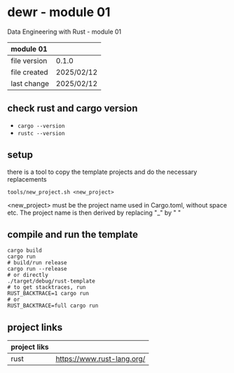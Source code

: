# dewr - module 01

Data Engineering with Rust - module 01

  | module 01 ||
  |:--|:--|
  | file version  | 0.1.0 |
  | file created  | 2025/02/12 |
  | last change   | 2025/02/12 |

## check rust and cargo version

  - ```cargo --version```
  - ```rustc --version```

## setup
   there is a tool to copy the template projects and do the necessary replacements
   ```
   tools/new_project.sh <new_project>
   ```
   <new_project> must be the project name used in Cargo.toml, without space etc. The project name
                 is then derived by replacing "_" by " "
   

## compile and run the template
  ```
  cargo build
  cargo run
  # build/run release
  cargo run --release
  # or directly
  ./target/debug/rust-template 
  # to get stacktraces, run
  RUST_BACKTRACE=1 cargo run
  # or
  RUST_BACKTRACE=full cargo run
  ```

## project links

  | project liks ||
  |:--|:--|
  | rust | https://www.rust-lang.org/ |
